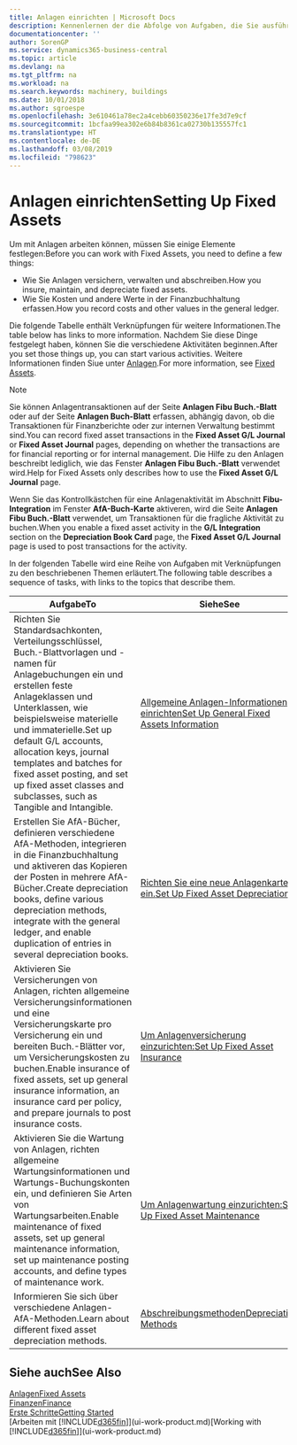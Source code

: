 ```yaml
---
title: Anlagen einrichten | Microsoft Docs
description: Kennenlernen der die Abfolge von Aufgaben, die Sie ausführen müssen, um Anlagen einzurichten, wie Arbeitsplätze oder Gebäude.
documentationcenter: ''
author: SorenGP
ms.service: dynamics365-business-central
ms.topic: article
ms.devlang: na
ms.tgt_pltfrm: na
ms.workload: na
ms.search.keywords: machinery, buildings
ms.date: 10/01/2018
ms.author: sgroespe
ms.openlocfilehash: 3e610461a78ec2a4cebb60350236e17fe3d7e9cf
ms.sourcegitcommit: 1bcfaa99ea302e6b84b8361ca02730b135557fc1
ms.translationtype: HT
ms.contentlocale: de-DE
ms.lasthandoff: 03/08/2019
ms.locfileid: "798623"
---
```

# <a name="setting-up-fixed-assets"></a><span data-ttu-id="0a846-103">Anlagen einrichten</span><span class="sxs-lookup"><span data-stu-id="0a846-103">Setting Up Fixed Assets</span></span>
<span data-ttu-id="0a846-104">Um mit Anlagen arbeiten können, müssen Sie einige Elemente festlegen:</span><span class="sxs-lookup"><span data-stu-id="0a846-104">Before you can work with Fixed Assets, you need to define a few things:</span></span>  

* <span data-ttu-id="0a846-105">Wie Sie Anlagen versichern, verwalten und abschreiben.</span><span class="sxs-lookup"><span data-stu-id="0a846-105">How you insure, maintain, and depreciate fixed assets.</span></span>  
* <span data-ttu-id="0a846-106">Wie Sie Kosten und andere Werte in der Finanzbuchhaltung erfassen.</span><span class="sxs-lookup"><span data-stu-id="0a846-106">How you record costs and other values in the general ledger.</span></span>  

<span data-ttu-id="0a846-107">Die folgende Tabelle enthält Verknüpfungen für weitere Informationen.</span><span class="sxs-lookup"><span data-stu-id="0a846-107">The table below has links to more information.</span></span> <span data-ttu-id="0a846-108">Nachdem Sie diese Dinge festgelegt haben, können Sie die verschiedene Aktivitäten beginnen.</span><span class="sxs-lookup"><span data-stu-id="0a846-108">After you set those things up, you can start various activities.</span></span> <span data-ttu-id="0a846-109">Weitere Informationen finden Siue unter [Anlagen](fa-manage.md).</span><span class="sxs-lookup"><span data-stu-id="0a846-109">For more information, see [Fixed Assets](fa-manage.md).</span></span>  

> [!NOTE]  
>   <span data-ttu-id="0a846-110">Sie können Anlagentransaktionen auf der Seite **Anlagen Fibu Buch.-Blatt** oder auf der Seite **Anlagen Buch-Blatt** erfassen, abhängig davon, ob die Transaktionen für Finanzberichte oder zur internen Verwaltung bestimmt sind.</span><span class="sxs-lookup"><span data-stu-id="0a846-110">You can record fixed asset transactions in the **Fixed Asset G/L Journal** or **Fixed Asset Journal** pages, depending on whether the transactions are for financial reporting or for internal management.</span></span> <span data-ttu-id="0a846-111">Die Hilfe zu den Anlagen beschreibt lediglich, wie das Fenster **Anlagen Fibu Buch.-Blatt** verwendet wird.</span><span class="sxs-lookup"><span data-stu-id="0a846-111">Help for Fixed Assets only describes how to use the **Fixed Asset G/L Journal** page.</span></span>  

<span data-ttu-id="0a846-112">Wenn Sie das Kontrollkästchen für eine Anlagenaktivität im Abschnitt **Fibu-Integration** im Fenster **AfA-Buch-Karte** aktiveren, wird die Seite **Anlagen Fibu Buch.-Blatt** verwendet, um Transaktionen für die fragliche Aktivität zu buchen.</span><span class="sxs-lookup"><span data-stu-id="0a846-112">When you enable a fixed asset activity in the **G/L Integration** section on the **Depreciation Book Card** page, the **Fixed Asset G/L Journal** page is used to post transactions for the activity.</span></span>

<span data-ttu-id="0a846-113">In der folgenden Tabelle wird eine Reihe von Aufgaben mit Verknüpfungen zu den beschriebenen Themen erläutert.</span><span class="sxs-lookup"><span data-stu-id="0a846-113">The following table describes a sequence of tasks, with links to the topics that describe them.</span></span>  

| <span data-ttu-id="0a846-114">Aufgabe</span><span class="sxs-lookup"><span data-stu-id="0a846-114">To</span></span> | <span data-ttu-id="0a846-115">Siehe</span><span class="sxs-lookup"><span data-stu-id="0a846-115">See</span></span> |
| --- | --- |
| <span data-ttu-id="0a846-116">Richten Sie Standardsachkonten, Verteilungsschlüssel, Buch.-Blattvorlagen und - namen für Anlagebuchungen ein und erstellen feste Anlageklassen und Unterklassen, wie beispielsweise materielle und immaterielle.</span><span class="sxs-lookup"><span data-stu-id="0a846-116">Set up default G/L accounts, allocation keys, journal templates and batches for fixed asset posting, and set up fixed asset classes and subclasses, such as Tangible and Intangible.</span></span> |[<span data-ttu-id="0a846-117">Allgemeine Anlagen-Informationen einrichten</span><span class="sxs-lookup"><span data-stu-id="0a846-117">Set Up General Fixed Assets Information</span></span>](fa-how-setup-general.md) |
| <span data-ttu-id="0a846-118">Erstellen Sie AfA-Bücher, definieren verschiedene AfA-Methoden, integrieren in die Finanzbuchhaltung und aktiveren das Kopieren der Posten in mehrere AfA-Bücher.</span><span class="sxs-lookup"><span data-stu-id="0a846-118">Create depreciation books, define various depreciation methods, integrate with the general ledger, and enable duplication of entries in several depreciation books.</span></span> |[<span data-ttu-id="0a846-119">Richten Sie eine neue Anlagenkarte ein.</span><span class="sxs-lookup"><span data-stu-id="0a846-119">Set Up Fixed Asset Depreciation</span></span>](fa-how-setup-depreciation.md) |
| <span data-ttu-id="0a846-120">Aktivieren Sie Versicherungen von Anlagen, richten allgemeine Versicherungsinformationen und eine Versicherungskarte pro Versicherung ein und bereiten Buch.-Blätter vor, um Versicherungskosten zu buchen.</span><span class="sxs-lookup"><span data-stu-id="0a846-120">Enable insurance of fixed assets, set up general insurance information, an insurance card per policy, and prepare journals to post insurance costs.</span></span> |[<span data-ttu-id="0a846-121">Um Anlagenversicherung einzurichten:</span><span class="sxs-lookup"><span data-stu-id="0a846-121">Set Up Fixed Asset Insurance</span></span>](fa-how-setup-insurance.md) |
| <span data-ttu-id="0a846-122">Aktivieren Sie die Wartung von Anlagen, richten allgemeine Wartungsinformationen und Wartungs-Buchungskonten ein, und definieren Sie Arten von Wartungsarbeiten.</span><span class="sxs-lookup"><span data-stu-id="0a846-122">Enable maintenance of fixed assets, set up general maintenance information, set up maintenance posting accounts, and define types of maintenance work.</span></span> |[<span data-ttu-id="0a846-123">Um Anlagenwartung einzurichten:</span><span class="sxs-lookup"><span data-stu-id="0a846-123">Set Up Fixed Asset Maintenance</span></span>](fa-how-setup-maintenance.md) |
| <span data-ttu-id="0a846-124">Informieren Sie sich über verschiedene Anlagen-AfA-Methoden.</span><span class="sxs-lookup"><span data-stu-id="0a846-124">Learn about different fixed asset depreciation methods.</span></span> |[<span data-ttu-id="0a846-125">Abschreibungsmethoden</span><span class="sxs-lookup"><span data-stu-id="0a846-125">Depreciation Methods</span></span>](fa-depreciation-methods.md) |

## <a name="see-also"></a><span data-ttu-id="0a846-126">Siehe auch</span><span class="sxs-lookup"><span data-stu-id="0a846-126">See Also</span></span>
[<span data-ttu-id="0a846-127">Anlagen</span><span class="sxs-lookup"><span data-stu-id="0a846-127">Fixed Assets</span></span>](fa-manage.md)  
[<span data-ttu-id="0a846-128">Finanzen</span><span class="sxs-lookup"><span data-stu-id="0a846-128">Finance</span></span>](finance.md)  
[<span data-ttu-id="0a846-129">Erste Schritte</span><span class="sxs-lookup"><span data-stu-id="0a846-129">Getting Started</span></span>](product-get-started.md)  
<span data-ttu-id="0a846-130">[Arbeiten mit [!INCLUDE[d365fin](includes/d365fin_md.md)]](ui-work-product.md)</span><span class="sxs-lookup"><span data-stu-id="0a846-130">[Working with [!INCLUDE[d365fin](includes/d365fin_md.md)]](ui-work-product.md)</span></span>
